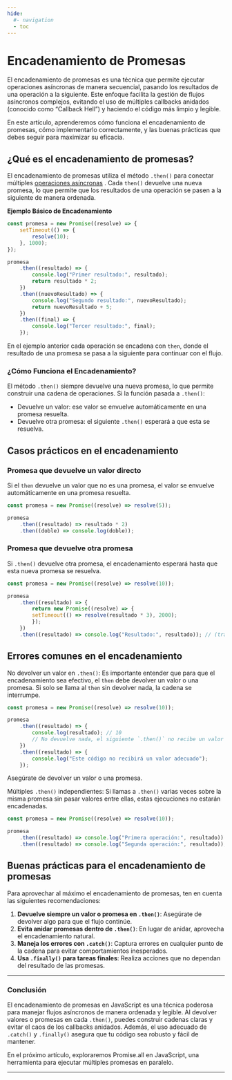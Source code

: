 ```yaml
---
hide:
  #- navigation
  - toc
---
```


<link rel="stylesheet" href="../../assets/stylesheets/javascript.css">

# **Encadenamiento de Promesas**

El encadenamiento de promesas es una técnica que permite ejecutar operaciones asíncronas de manera secuencial, pasando los resultados de una operación a la siguiente. Este enfoque facilita la gestión de flujos asíncronos complejos, evitando el uso de múltiples callbacks anidados (conocido como “Callback Hell”) y haciendo el código más limpio y legible.

En este artículo, aprenderemos cómo funciona el encadenamiento de promesas, cómo implementarlo correctamente, y las buenas prácticas que debes seguir para maximizar su eficacia.

## **¿Qué es el encadenamiento de promesas?**

El encadenamiento de promesas utiliza el método `.then()` para conectar múltiples [operaciones asíncronas](../programacion-asincrona/) . Cada `then()` devuelve una nueva promesa, lo que permite que los resultados de una operación se pasen a la siguiente de manera ordenada.

**Ejemplo Básico de Encadenamiento**

```js linenums="1" title="javascript"
const promesa = new Promise((resolve) => {
    setTimeout(() => {
        resolve(10);
    }, 1000);
});

promesa
    .then((resultado) => {
        console.log("Primer resultado:", resultado);
        return resultado * 2;
    })
    .then((nuevoResultado) => {
        console.log("Segundo resultado:", nuevoResultado);
        return nuevoResultado + 5;
    })
    .then((final) => {
        console.log("Tercer resultado:", final);
    });
```

En el ejemplo anterior cada operación se encadena con `then`, donde el resultado de una promesa se pasa a la siguiente para continuar con el flujo.

### **¿Cómo Funciona el Encadenamiento?**

El método `.then()` siempre devuelve una nueva promesa, lo que permite construir una cadena de operaciones. Si la función pasada a `.then()`:

  - Devuelve un valor: ese valor se envuelve automáticamente en una promesa resuelta.
  - Devuelve otra promesa: el siguiente `.then()` esperará a que esta se resuelva.

## **Casos prácticos en el encadenamiento**

### **Promesa que devuelve un valor directo**

Si el `then` devuelve un valor que no es una promesa, el valor se envuelve automáticamente en una promesa resuelta.

```js linenums="1" title="javascript"
const promesa = new Promise((resolve) => resolve(5));

promesa
    .then((resultado) => resultado * 2)
    .then((doble) => console.log(doble));
```

### **Promesa que devuelve otra promesa**

Si `.then()` devuelve otra promesa, el encadenamiento esperará hasta que esta nueva promesa se resuelva.

```js linenums="1" title="javascript"
const promesa = new Promise((resolve) => resolve(10));

promesa
    .then((resultado) => {
        return new Promise((resolve) => {
        setTimeout(() => resolve(resultado * 3), 2000);
        });
    })
    .then((resultado) => console.log("Resultado:", resultado)); // (tras 2 segundos)
```

## **Errores comunes en el encadenamiento**

No devolver un valor en `.then()`: Es importante entender que para que el encadenamiento sea efectivo, el `then` debe devolver un valor o una promesa. Si solo se llama al `then` sin devolver nada, la cadena se interrumpe.

```js linenums="1" title="javascript"
const promesa = new Promise((resolve) => resolve(10));

promesa
    .then((resultado) => {
        console.log(resultado); // 10
        // No devuelve nada, el siguiente `.then()` no recibe un valor
    })
    .then((resultado) => {
        console.log("Este código no recibirá un valor adecuado");
    });

```

Asegúrate de devolver un valor o una promesa.

Múltiples `.then()` independientes: Si llamas a `.then()` varias veces sobre la misma promesa sin pasar valores entre ellas, estas ejecuciones no estarán encadenadas.

```js linenums="1" title="javascript"
const promesa = new Promise((resolve) => resolve(10));

promesa
    .then((resultado) => console.log("Primera operación:", resultado)) // Primera operación: 10
    .then((resultado) => console.log("Segunda operación:", resultado)); // Segunda operación: undefined

```

## **Buenas prácticas para el encadenamiento de promesas**

Para aprovechar al máximo el encadenamiento de promesas, ten en cuenta las siguientes recomendaciones:

  1. **Devuelve siempre un valor o promesa en `.then()`**: Asegúrate de devolver algo para que el flujo continúe.
  2. **Evita anidar promesas dentro de `.then()`**: En lugar de anidar, aprovecha el encadenamiento natural.
  3. **Maneja los errores con `.catch()`**: Captura errores en cualquier punto de la cadena para evitar comportamientos inesperados.
  4. **Usa `.finally()` para tareas finales**: Realiza acciones que no dependan del resultado de las promesas.

***

### **Conclusión**

El encadenamiento de promesas en JavaScript es una técnica poderosa para manejar flujos asíncronos de manera ordenada y legible. Al devolver valores o promesas en cada `.then()`, puedes construir cadenas claras y evitar el caos de los callbacks anidados. Además, el uso adecuado de `.catch()` y `.finally()` asegura que tu código sea robusto y fácil de mantener.

En el próximo artículo, exploraremos Promise.all en JavaScript, una herramienta para ejecutar múltiples promesas en paralelo.

***

<br>
